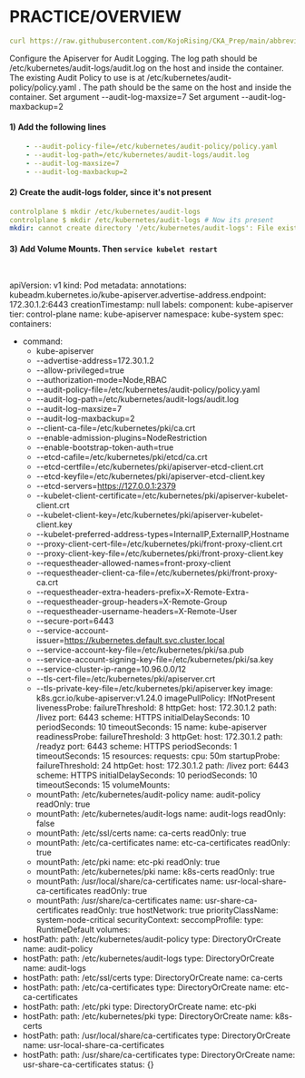 # PRACTICE/OVERVIEW
```yaml
curl https://raw.githubusercontent.com/KojoRising/CKA_Prep/main/abbreviated_alias.sh > alias.sh && source alias.sh
```
Configure the Apiserver for Audit Logging.
The log path should be /etc/kubernetes/audit-logs/audit.log on the host and inside the container.
The existing Audit Policy to use is at /etc/kubernetes/audit-policy/policy.yaml . The path should be the same on the host and inside the container.
Set argument --audit-log-maxsize=7
Set argument --audit-log-maxbackup=2

#### 1) Add the following lines
```yaml
    - --audit-policy-file=/etc/kubernetes/audit-policy/policy.yaml
    - --audit-log-path=/etc/kubernetes/audit-logs/audit.log
    - --audit-log-maxsize=7
    - --audit-log-maxbackup=2
```

#### 2) Create the audit-logs folder, since it's not present
```yaml
controlplane $ mkdir /etc/kubernetes/audit-logs   
controlplane $ mkdir /etc/kubernetes/audit-logs # Now its present
mkdir: cannot create directory '/etc/kubernetes/audit-logs': File exists
```

#### 3) Add Volume Mounts. Then `service kubelet restart`
```yaml
  
```


apiVersion: v1
kind: Pod
metadata:
  annotations:
    kubeadm.kubernetes.io/kube-apiserver.advertise-address.endpoint: 172.30.1.2:6443
  creationTimestamp: null
  labels:
    component: kube-apiserver
    tier: control-plane
  name: kube-apiserver
  namespace: kube-system
spec:
  containers:
  - command:
    - kube-apiserver
    - --advertise-address=172.30.1.2
    - --allow-privileged=true
    - --authorization-mode=Node,RBAC
    - --audit-policy-file=/etc/kubernetes/audit-policy/policy.yaml
    - --audit-log-path=/etc/kubernetes/audit-logs/audit.log
    - --audit-log-maxsize=7
    - --audit-log-maxbackup=2
    - --client-ca-file=/etc/kubernetes/pki/ca.crt
    - --enable-admission-plugins=NodeRestriction
    - --enable-bootstrap-token-auth=true
    - --etcd-cafile=/etc/kubernetes/pki/etcd/ca.crt
    - --etcd-certfile=/etc/kubernetes/pki/apiserver-etcd-client.crt
    - --etcd-keyfile=/etc/kubernetes/pki/apiserver-etcd-client.key
    - --etcd-servers=https://127.0.0.1:2379
    - --kubelet-client-certificate=/etc/kubernetes/pki/apiserver-kubelet-client.crt
    - --kubelet-client-key=/etc/kubernetes/pki/apiserver-kubelet-client.key
    - --kubelet-preferred-address-types=InternalIP,ExternalIP,Hostname
    - --proxy-client-cert-file=/etc/kubernetes/pki/front-proxy-client.crt
    - --proxy-client-key-file=/etc/kubernetes/pki/front-proxy-client.key
    - --requestheader-allowed-names=front-proxy-client
    - --requestheader-client-ca-file=/etc/kubernetes/pki/front-proxy-ca.crt
    - --requestheader-extra-headers-prefix=X-Remote-Extra-
    - --requestheader-group-headers=X-Remote-Group
    - --requestheader-username-headers=X-Remote-User
    - --secure-port=6443
    - --service-account-issuer=https://kubernetes.default.svc.cluster.local
    - --service-account-key-file=/etc/kubernetes/pki/sa.pub
    - --service-account-signing-key-file=/etc/kubernetes/pki/sa.key
    - --service-cluster-ip-range=10.96.0.0/12
    - --tls-cert-file=/etc/kubernetes/pki/apiserver.crt
    - --tls-private-key-file=/etc/kubernetes/pki/apiserver.key
    image: k8s.gcr.io/kube-apiserver:v1.24.0
    imagePullPolicy: IfNotPresent
    livenessProbe:
      failureThreshold: 8
      httpGet:
        host: 172.30.1.2
        path: /livez
        port: 6443
        scheme: HTTPS
      initialDelaySeconds: 10
      periodSeconds: 10
      timeoutSeconds: 15
    name: kube-apiserver
    readinessProbe:
      failureThreshold: 3
      httpGet:
        host: 172.30.1.2
        path: /readyz
        port: 6443
        scheme: HTTPS
      periodSeconds: 1
      timeoutSeconds: 15
    resources:
      requests:
        cpu: 50m
    startupProbe:
      failureThreshold: 24
      httpGet:
        host: 172.30.1.2
        path: /livez
        port: 6443
        scheme: HTTPS
      initialDelaySeconds: 10
      periodSeconds: 10
      timeoutSeconds: 15
    volumeMounts:
    - mountPath: /etc/kubernetes/audit-policy
      name: audit-policy
      readOnly: true
    - mountPath: /etc/kubernetes/audit-logs
      name: audit-logs
      readOnly: false
    - mountPath: /etc/ssl/certs
      name: ca-certs
      readOnly: true
    - mountPath: /etc/ca-certificates
      name: etc-ca-certificates
      readOnly: true
    - mountPath: /etc/pki
      name: etc-pki
      readOnly: true
    - mountPath: /etc/kubernetes/pki
      name: k8s-certs
      readOnly: true
    - mountPath: /usr/local/share/ca-certificates
      name: usr-local-share-ca-certificates
      readOnly: true
    - mountPath: /usr/share/ca-certificates
      name: usr-share-ca-certificates
      readOnly: true
  hostNetwork: true
  priorityClassName: system-node-critical
  securityContext:
    seccompProfile:
      type: RuntimeDefault
  volumes:
  - hostPath:
    path: /etc/kubernetes/audit-policy
    type: DirectoryOrCreate
    name: audit-policy
  - hostPath:
    path: /etc/kubernetes/audit-logs
    type: DirectoryOrCreate
    name: audit-logs
  - hostPath:
      path: /etc/ssl/certs
      type: DirectoryOrCreate
    name: ca-certs
  - hostPath:
      path: /etc/ca-certificates
      type: DirectoryOrCreate
    name: etc-ca-certificates
  - hostPath:
      path: /etc/pki
      type: DirectoryOrCreate
    name: etc-pki
  - hostPath:
      path: /etc/kubernetes/pki
      type: DirectoryOrCreate
    name: k8s-certs
  - hostPath:
      path: /usr/local/share/ca-certificates
      type: DirectoryOrCreate
    name: usr-local-share-ca-certificates
  - hostPath:
      path: /usr/share/ca-certificates
      type: DirectoryOrCreate
    name: usr-share-ca-certificates
status: {}
